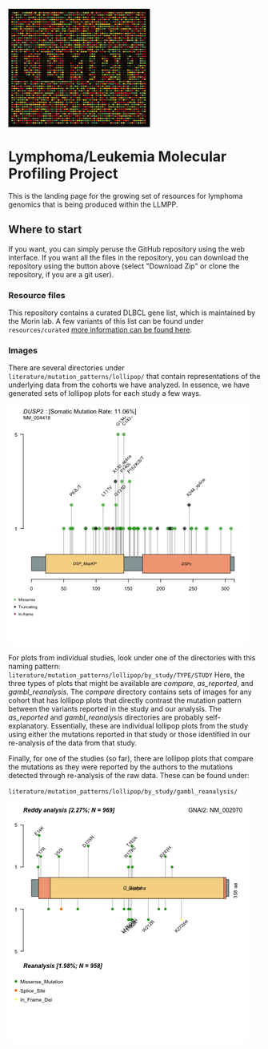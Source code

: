 ![](https://github.com/morinlab/LLMPP/blob/main/docs/images/LLMPP_static_logo.png?raw=true)

# Lymphoma/Leukemia Molecular Profiling Project

This is the landing page for the growing set of resources for lymphoma genomics that is being produced within the LLMPP. 

## Where to start

If you want, you can simply peruse the GitHub repository using the web interface. If you want all the files in the repository, you can download the repository using the button above (select "Download Zip" or clone the repository, if you are a git user). 

### Resource files

This repository contains a curated DLBCL gene list, which is maintained by the Morin lab. A few variants of this list can be found under `resources/curated` [more information can be found here](resources/curated/Readme.md).

### Images

There are several directories under `literature/mutation_patterns/lollipop/` that contain representations of the underlying data from the cohorts we have analyzed. In essence, we have generated sets of lollipop plots for each study a few ways.

![Example](literature/mutation_patterns/lollipop/by_study/gambl_reanalysis/dlbcl_schmitz/DUSP2.png?raw=true "Title")

For plots from individual studies, look under one of the directories with this naming pattern:
`literature/mutation_patterns/lollipop/by_study/TYPE/STUDY`
Here, the three types of plots that might be available are *compare*, *as_reported*, and *gambl_reanalysis*. The *compare* directory contains sets of images for any cohort that has lollipop plots that directly contrast the mutation pattern between the variants reported in the study and our analysis. The *as_reported* and *gambl_reanalysis* directories are probably self-explanatory. Essentially, these are individual lollipop plots from the study using either the mutations reported in that study or those identified in our re-analysis of the data from that study.   

Finally, for one of the studies (so far), there are lollipop plots that compare the mutations as they were reported by the authors to the mutations detected through re-analysis of the raw data. These can be found under:

`literature/mutation_patterns/lollipop/by_study/gambl_reanalysis/`

![](literature/mutation_patterns/lollipop/by_study/compare/dlbcl_reddy/GNAI2.png)
